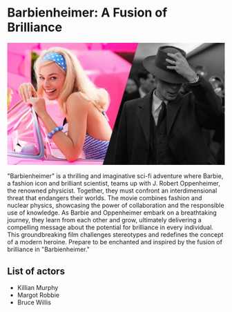 # Barbienheimer: A Fusion of Brilliance

![Barbienheimer](./../pictures/barbienheimer.jpg)

"Barbienheimer" is a thrilling and imaginative sci-fi adventure where Barbie, a fashion icon and brilliant scientist, teams up with J. Robert Oppenheimer, the renowned physicist. Together, they must confront an interdimensional threat that endangers their worlds. The movie combines fashion and nuclear physics, showcasing the power of collaboration and the responsible use of knowledge. As Barbie and Oppenheimer embark on a breathtaking journey, they learn from each other and grow, ultimately delivering a compelling message about the potential for brilliance in every individual. This groundbreaking film challenges stereotypes and redefines the concept of a modern heroine. Prepare to be enchanted and inspired by the fusion of brilliance in "Barbienheimer."

## List of actors

* Killian Murphy
* Margot Robbie
* Bruce Willis
